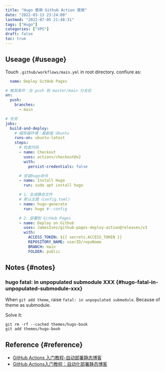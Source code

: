 ```yaml
---
title: "Hugo 使用 Github Action 使用"
date: "2022-03-13 23:24:00"
lastmod: "2022-07-05 21:48:31"
tags: ["Hugo"]
categories: ["VPS"]
draft: false
toc: true
---
```


## Useage {#useage}

Touch `.github/workflows/main.yml` in root directory. confiure as:

```yaml
  name: Deploy GitHub Pages

# 触发条件：在 push 到 master/main 分支后
on:
  push:
    branches:
      - main

# 任务
jobs:
  build-and-deploy:
    # 服务器环境：最新版 Ubuntu
    runs-on: ubuntu-latest
    steps:
      # 检查代码
      - name: Checkout
        uses: actions/checkout@v2
        with:
          persist-credentials: false

      # 安装hugo命令
      - name: Install Hugo
        run: sudo apt install hugo

      # 1、生成静态文件
      # 默认主题（config.toml)
      - name: hugo-generate
        run: hugo #--config

      # 2、部署到 GitHub Pages
      - name: Deploy on Github
        uses: JamesIves/github-pages-deploy-action@releases/v3
        with:
          ACCESS_TOKEN: ${{ secrets.ACCESS_TOKEN }}
          REPOSITORY_NAME: userID/repoName
          BRANCH: main
          FOLDER: public
```


## Notes {#notes}


### hugo fatal: in unpopulated submodule XXX {#hugo-fatal-in-unpopulated-submodule-xxx}

When `git add theme`, raise `fatal: in unpopulated submodule`.  Because of theme as submodule.

Solve it:

```shell
git rm -rf --cached themes/hugo-book
git add themes/hugo-book
```


## Reference {#reference}

-   [GitHub Actions 入门教程-自动部署静态博客](https://zhuanlan.zhihu.com/p/364366127)
-   [GitHub Actions入门教程：自动化部署静态博客](https://somenzz.gitee.io/auto-deploy-blog-by-github-actions.html)